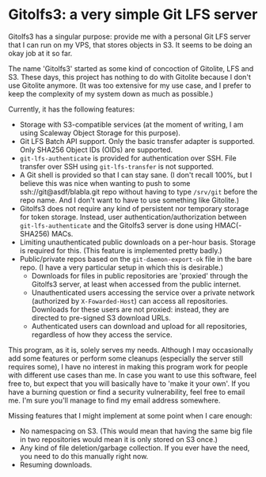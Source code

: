 Gitolfs3: a very simple Git LFS server
========

Gitolfs3 has a singular purpose: provide me with a personal Git LFS server that
I can run on my VPS, that stores objects in S3. It seems to be doing an okay
job at it so far.

The name 'Gitolfs3' started as some kind of concoction of Gitolite, LFS and S3.
These days, this project has nothing to do with Gitolite because I don't use
Gitolite anymore. (It was too extensive for my use case, and I prefer to keep
the complexity of my system down as much as possible.)

Currently, it has the following features:

- Storage with S3-compatible services (at the moment of writing, I am using
  Scaleway Object Storage for this purpose).
- Git LFS Batch API support. Only the basic transfer adapter is supported. Only
  SHA256 Object IDs (OIDs) are supported.
- `git-lfs-authenticate` is provided for authentication over SSH. File transfer
  over SSH using `git-lfs-transfer` is not supported.
- A Git shell is provided so that I can stay sane. (I don't recall 100%, but I
  believe this was nice when wanting to push to some ssh://git@asdf/blabla.git
  repo without having to type `/srv/git` before the repo name. And I don't want
  to have to use something like Gitolite.)
- Gitolfs3 does not require any kind of persistent nor temporary storage for
  token storage. Instead, user authentication/authorization between
  `git-lfs-authenticate` and the Gitolfs3 server is done using HMAC(-SHA256)
  MACs.
- Limiting unauthenticated public downloads on a per-hour basis. Storage is
  required for this. (This feature is implemented pretty badly.)
- Public/private repos based on the `git-daemon-export-ok` file in the bare
  repo. (I have a very particular setup in which this is desirable.)
    - Downloads for files in public repositories are 'proxied' through the
      Gitolfs3 server, at least when accessed from the public internet.
    - Unauthenticated users accessing the service over a private network
      (authorized by `X-Fowarded-Host`) can access all repositories. Downloads
      for these users are not proxied: instead, they are directed to pre-signed
      S3 download URLs.
    - Authenticated users can download and upload for all repositories,
      regardless of how they access the service.

This program, as it is, solely serves my needs. Although I may occasionally add
some features or perform some cleanups (especially the server still requires
some), I have no interest in making this program work for people with different
use cases than me. In case you want to use this software, feel free to, but
expect that you will basically have to 'make it your own'. If you have a
burning question or find a security vulnerability, feel free to email me. I'm
sure you'll manage to find my email address somewhere.

Missing features that I might implement at some point when I care enough:

- No namespacing on S3. (This would mean that having the same big file in two
  repositories would mean it is only stored on S3 once.)
- Any kind of file deletion/garbage collection. If you ever have the need, you
  need to do this manually right now.
- Resuming downloads.

